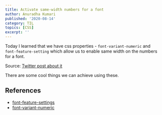 ```yaml
---
title: Activate same-width numbers for a font
author: Anuradha Kumari
published: '2020-08-14'
category: TIL
topics: [CSS]
excerpt: ''
---
```


Today I learned that we have css properties - `font-variant-numeric` and `font-feature-setting` which allow us to enable same width on the numbers for a font.

Source: [Twitter post about it](https://twitter.com/sulco/status/1293862293139337217)

There are some cool things we can achieve using these.

## References

- [font-feature-settings](https://developer.mozilla.org/en-US/docs/Web/CSS/font-feature-settings)
- [font-variant-numeric](https://developer.mozilla.org/en-US/docs/Web/CSS/font-variant-numeric)
